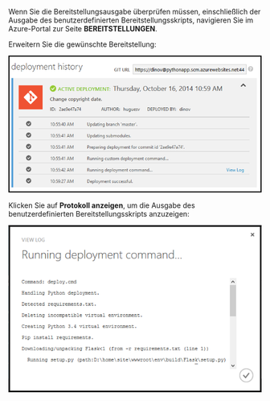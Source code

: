 Wenn Sie die Bereitstellungsausgabe überprüfen müssen, einschließlich der Ausgabe des benutzerdefinierten Bereitstellungsskripts, navigieren Sie im Azure-Portal zur Seite **BEREITSTELLUNGEN**.

Erweitern Sie die gewünschte Bereitstellung:

![](./media/web-sites-python-troubleshoot-deployment/portal-deployment-history.png)

Klicken Sie auf **Protokoll anzeigen**, um die Ausgabe des benutzerdefinierten Bereitstellungsskripts anzuzeigen:

![](./media/web-sites-python-troubleshoot-deployment/portal-deployment-log.png)

<!---HONumber=62-->